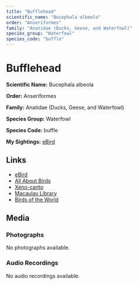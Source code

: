 ```yaml
---
title: "Bufflehead"
scientific_name: "Bucephala albeola"
order: "Anseriformes"
family: "Anatidae (Ducks, Geese, and Waterfowl)"
species_group: "Waterfowl"
species_code: "buffle"
---
```


# Bufflehead

**Scientific Name:** Bucephala albeola

**Order:** Anseriformes

**Family:** Anatidae (Ducks, Geese, and Waterfowl)

**Species Group:** Waterfowl

**Species Code:** buffle

**My Sightings:** [eBird](https://ebird.org/lifelist?r=world&time=life&spp=buffle)

## Links
* [eBird](https://ebird.org/species/buffle) 
* [All About Birds](https://www.allaboutbirds.org/guide/buffle) 
* [Xeno-canto](https://www.xeno-canto.org/species/bucephala-albeola) 
* [Macaulay Library](https://search.macaulaylibrary.org/catalog?taxonCode=buffle&sort=rating_rank_desc)
* [Birds of the World](https://birdsoftheworld.org/bow/species/buffle)

## Media
### Photographs
No photographs available.

### Audio Recordings
No audio recordings available.
